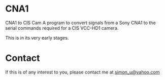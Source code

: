 CNA1
====

CNA1 to CIS Cam
A program to convert signals from a Sony CNA1 to the serial commands required for a CIS VCC-HD1 camera.

This is in its very early stages.

Contact
===

If this is of any interest to you, please contact me at simon_u@yahoo.com
